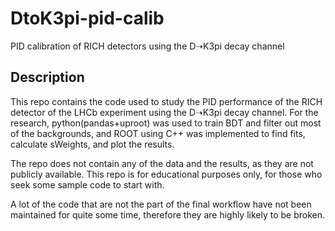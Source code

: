# DtoK3pi-pid-calib

PID calibration of RICH detectors using the D➝K3pi decay channel

## Description

This repo contains the code used to study the PID performance of the RICH detector of the LHCb experiment using the D➝K3pi decay channel. For the research, python(pandas+uproot) was used to train BDT and filter out most of the backgrounds, and ROOT using C++ was implemented to find fits, calculate sWeights, and plot the results.

The repo does not contain any of the data and the results, as they are not publicly available. This repo is for educational purposes only, for those who seek some sample code to start with.

A lot of the code that are not the part of the final workflow have not been maintained for quite some time, therefore they are highly likely to be broken.
